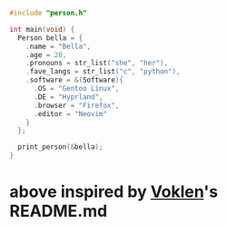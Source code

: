 ```bella.c
#include "person.h"

int main(void) {
  Person bella = {
    .name = "Bella",
    .age = 20,
    .pronouns = str_list("she", "her"),
    .fave_langs = str_list("c", "python"),
    .software = &(Software){
      .OS = "Gentoo Linux",
      .DE = "Hyprland",
      .browser = "Firefox",
      .editor = "Neovim"
    }
  };

  print_person(&bella);
}
```
# above inspired by [Voklen](https://github.com/Voklen/Voklen)'s README.md
